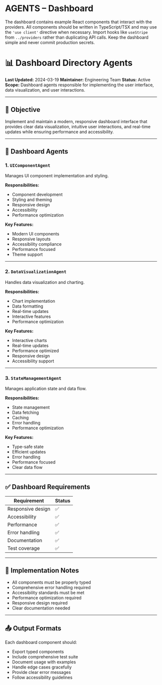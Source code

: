 # AGENTS – Dashboard

The dashboard contains example React components that interact with the providers. All components should be written in TypeScript/TSX and may use the `'use client'` directive when necessary. Import hooks like `useStripe` from `../providers` rather than duplicating API calls. Keep the dashboard simple and never commit production secrets.
# 📊 Dashboard Directory Agents

**Last Updated:** 2024-03-19
**Maintainer:** Engineering Team
**Status:** Active
**Scope:** Dashboard agents responsible for implementing the user interface, data visualization, and user interactions.

---

## 🎯 Objective

Implement and maintain a modern, responsive dashboard interface that provides clear data visualization, intuitive user interactions, and real-time updates while ensuring performance and accessibility.

---

## 🤖 Dashboard Agents

### 1. `UIComponentAgent`

Manages UI component implementation and styling.

**Responsibilities:**
- Component development
- Styling and theming
- Responsive design
- Accessibility
- Performance optimization

**Key Features:**
- Modern UI components
- Responsive layouts
- Accessibility compliance
- Performance focused
- Theme support

---

### 2. `DataVisualizationAgent`

Handles data visualization and charting.

**Responsibilities:**
- Chart implementation
- Data formatting
- Real-time updates
- Interactive features
- Performance optimization

**Key Features:**
- Interactive charts
- Real-time updates
- Performance optimized
- Responsive design
- Accessibility support

---

### 3. `StateManagementAgent`

Manages application state and data flow.

**Responsibilities:**
- State management
- Data fetching
- Caching
- Error handling
- Performance optimization

**Key Features:**
- Type-safe state
- Efficient updates
- Error handling
- Performance focused
- Clear data flow

---

## ✅ Dashboard Requirements

| Requirement | Status |
|------------|--------|
| Responsive design | ✅ |
| Accessibility | ✅ |
| Performance | ✅ |
| Error handling | ✅ |
| Documentation | ✅ |
| Test coverage | ✅ |

---

## 🔧 Implementation Notes

- All components must be properly typed
- Comprehensive error handling required
- Accessibility standards must be met
- Performance optimization required
- Responsive design required
- Clear documentation needed

---

## 📤 Output Formats

Each dashboard component should:
- Export typed components
- Include comprehensive test suite
- Document usage with examples
- Handle edge cases gracefully
- Provide clear error messages
- Follow accessibility guidelines 
